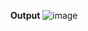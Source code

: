 **Output**
![image](https://github.com/user-attachments/assets/120d4b70-e1b2-4e21-bade-f714f6ddd370)

